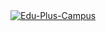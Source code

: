 <!DOCTYPE html>
<html>
<head>
    <title>Image Example</title>
</head>
<body>
    <a href="https://ibb.co/XxKLYsYd"><img src="https://i.ibb.co/B2Q3nZn7/Edu-Plus-Campus.jpg" alt="Edu-Plus-Campus" border="0"></a>
</body>
</html>
